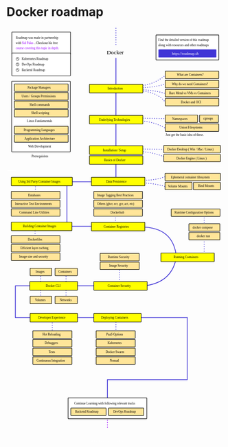 # Docker roadmap

<link href="style/main.css" rel="stylesheet">

<svg xmlns="http://www.w3.org/2000/svg" xmlns:xlink="http://www.w3.org/1999/xlink" viewBox="618 605 1196 2293" style="font-family: balsamiq"><rect x="646.35" y="903.35" width="324.3" height="390.3" rx="2" fill="rgb(255,255,255)" fill-opacity="1" stroke="rgb(0,0,0)" stroke-width="2.7"></rect><path d="M1277.1638281845499 2210.3626732144976Q1447.2342483493103 2210.144913393544 1617.3333333333333 2210.3626732144976" fill="none" stroke="rgb(65,53,214)" stroke-width="4" stroke-linecap="round" stroke-linejoin="round" stroke-dasharray="undefined"></path><path d="M1222.8181818181818 2210Q1222.8723812625617 2252.329766060752 1222.8181818181818 2294.6666666666665" fill="none" stroke="rgb(65,53,214)" stroke-width="4" stroke-linecap="round" stroke-linejoin="round" stroke-dasharray="0.8 12"></path><path d="M871 2214Q870.9128807113502 2266.673077501274 871 2319" fill="none" stroke="rgb(65,53,214)" stroke-width="4" stroke-linecap="round" stroke-linejoin="round" stroke-dasharray="0.8 12"></path><path d="M668.1638281845497 2210.3626732144976Q927.3934012725476 2210.0307531465232 1186.6666666666667 2210.3626732144976" fill="none" stroke="rgb(65,53,214)" stroke-width="4" stroke-linecap="round" stroke-linejoin="round" stroke-dasharray="undefined"></path><path d="M668.1638281845497 2034.3626732144974Q742.9224823135293 2034.2669515062655 817.6937367718713 2034.3626732144974" fill="none" stroke="rgb(65,53,214)" stroke-width="4" stroke-linecap="round" stroke-linejoin="round" stroke-dasharray="undefined"></path><path d="M947 1970Q946.8747141658466 2045.748901930403 947 2121" fill="none" stroke="rgb(65,53,214)" stroke-width="4" stroke-linecap="round" stroke-linejoin="round" stroke-dasharray="0.8 12"></path><path d="M807 1970Q806.8747141658466 2045.748901930403 807 2121" fill="none" stroke="rgb(65,53,214)" stroke-width="4" stroke-linecap="round" stroke-linejoin="round" stroke-dasharray="0.8 12"></path><path d="M993.5253917577959 2034.3626732144974Q1057.1042062630572 2034.281266281712 1120.6937367718713 2034.3626732144974" fill="none" stroke="rgb(65,53,214)" stroke-width="4" stroke-linecap="round" stroke-linejoin="round" stroke-dasharray="undefined"></path><path d="M1242.8181818181818 1922Q1242.8911458887546 1978.9849391174585 1242.8181818181818 2035.9794828620998" fill="none" stroke="rgb(65,53,214)" stroke-width="4" stroke-linecap="round" stroke-linejoin="round" stroke-dasharray="0.8 12"></path><path d="M1554.5 1888.963332756002Q1524.6272601927417 2021.987759532861 1371 2035.5" fill="none" stroke="rgb(65,53,214)" stroke-width="4" stroke-linecap="round" stroke-linejoin="round" stroke-dasharray="undefined"></path><path d="M1710.8181818181818 1633Q1710.8690738161526 1672.7466504153122 1710.8181818181818 1712.5" fill="none" stroke="rgb(65,53,214)" stroke-width="4" stroke-linecap="round" stroke-linejoin="round" stroke-dasharray="0.8 12"></path><path d="M1710.8181818181818 1766Q1710.8911458887546 1822.9849391174585 1710.8181818181818 1879.9794828620998" fill="none" stroke="rgb(65,53,214)" stroke-width="4" stroke-linecap="round" stroke-linejoin="round" stroke-dasharray="0.8 12"></path><path d="M1355.4407532602174 1709.6607745831507Q1542.4561956989862 1706.6672869675876 1557.5 1878.5" fill="none" stroke="rgb(65,53,214)" stroke-width="4" stroke-linecap="round" stroke-linejoin="round" stroke-dasharray="undefined"></path><path d="M1220.8181818181818 1633Q1220.8649685477897 1669.540435823839 1220.8181818181818 1706.0870304199539" fill="none" stroke="rgb(65,53,214)" stroke-width="4" stroke-linecap="round" stroke-linejoin="round" stroke-dasharray="0.8 12"></path><path d="M913.0414292569546 1705.3626732144974Q1079.4157846078222 1705.1496458708982 1245.8181818181818 1705.3626732144974" fill="none" stroke="rgb(65,53,214)" stroke-width="4" stroke-linecap="round" stroke-linejoin="round" stroke-dasharray="undefined"></path><path d="M775.8181818181818 1706Q775.8649685477898 1742.540435823839 775.8181818181818 1779.0870304199539" fill="none" stroke="rgb(65,53,214)" stroke-width="4" stroke-linecap="round" stroke-linejoin="round" stroke-dasharray="0.8 12"></path><path d="M951.8181818181818 1468Q951.9705633837758 1587.0100027289752 951.8181818181818 1706.040064208998" fill="none" stroke="rgb(65,53,214)" stroke-width="4" stroke-linecap="round" stroke-linejoin="round" stroke-dasharray="undefined"></path><path d="M777.8181818181818 1461Q777.8783786730826 1508.0137436775512 777.8181818181818 1555.0354113695432" fill="none" stroke="rgb(65,53,214)" stroke-width="4" stroke-linecap="round" stroke-linejoin="round" stroke-dasharray="0.8 12"></path><path d="M1222.8181818181818 1341Q1222.8911458887546 1397.9849391174585 1222.8181818181818 1454.9794828620998" fill="none" stroke="rgb(65,53,214)" stroke-width="4" stroke-linecap="round" stroke-linejoin="round" stroke-dasharray="undefined"></path><path d="M1509.3793226505347 1331.7865032086872Q1454.8751458862866 1299.2904115202384 1354.882466769314 1291.2627377316458" fill="none" stroke="rgb(65,53,214)" stroke-width="4" stroke-linecap="round" stroke-linejoin="round" stroke-dasharray="0.8 12"></path><path d="M1513.4362332152928 1280.151515151515Q1432.898370263244 1279.161907927772 1352.3497314269991 1277.9658771844915" fill="none" stroke="rgb(65,53,214)" stroke-width="4" stroke-linecap="round" stroke-linejoin="round" stroke-dasharray="0.8 12"></path><path d="M867.0414292569546 1459.3626732144974Q1033.4157846078222 1459.1496458708982 1199.8181818181818 1459.3626732144974" fill="none" stroke="rgb(65,53,214)" stroke-width="4" stroke-linecap="round" stroke-linejoin="round" stroke-dasharray="undefined"></path><path d="M1505.1501325034615 1426.7433328188781Q1443.731445507078 1452.7320694622322 1368.955873529914 1450.63706246336" fill="none" stroke="rgb(65,53,214)" stroke-width="4" stroke-linecap="round" stroke-linejoin="round" stroke-dasharray="0.8 12"></path><path d="M1503.9554460212373 1488.8670298945312Q1459.4728258256714 1471.2247691943448 1372.5399329765864 1464.9733002500493" fill="none" stroke="rgb(65,53,214)" stroke-width="4" stroke-linecap="round" stroke-linejoin="round" stroke-dasharray="0.8 12"></path><path d="M1501.9503084712123 1167.1752603832842Q1444.619704902273 1128.6183592606865 1352.3992035647902 1120.8856326741534" fill="none" stroke="rgb(65,53,214)" stroke-width="4" stroke-linecap="round" stroke-linejoin="round" stroke-dasharray="0.8 12"></path><path d="M1513.4362332152928 1110.151515151515Q1436.7470622055728 1108.999825886202 1360.0481664728686 1107.651542934094" fill="none" stroke="rgb(65,53,214)" stroke-width="4" stroke-linecap="round" stroke-linejoin="round" stroke-dasharray="0.8 12"></path><path d="M1346.4646359097735 939.353294775624Q1430.5071600635779 939.6265669268869 1505.5110490642226 916.2084809210586" fill="none" stroke="rgb(65,53,214)" stroke-width="4" stroke-linecap="round" stroke-linejoin="round" stroke-dasharray="0.8 12"></path><path d="M1346.4646359097735 928.6710729965938Q1429.5527373581215 926.4968732615736 1503.1372220022158 865.1711990879145" fill="none" stroke="rgb(65,53,214)" stroke-width="4" stroke-linecap="round" stroke-linejoin="round" stroke-dasharray="0.8 12"></path><path d="M1338.15624119275 950.6289733201558Q1424.6776808279674 948.1012537324058 1506.6979625952258 974.3672439402228" fill="none" stroke="rgb(65,53,214)" stroke-width="4" stroke-linecap="round" stroke-linejoin="round" stroke-dasharray="0.8 12"></path><path d="M1350.0253765027835 955.9700842096709Q1458.0382269651477 960.7981525623449 1501.9503084712123 1027.7783528353737" fill="none" stroke="rgb(65,53,214)" stroke-width="4" stroke-linecap="round" stroke-linejoin="round" stroke-dasharray="0.8 12"></path><path d="M1222.8181818181818 776Q1223.138897975361 1026.4793187570353 1222.8181818181818 1277.0008549931251" fill="none" stroke="rgb(65,53,214)" stroke-width="4" stroke-linecap="round" stroke-linejoin="round" stroke-dasharray="undefined"></path><text x="1172" y="755.5" fill="rgb(0,0,0)" font-style="normal" font-weight="normal" font-size="32px"><tspan>Docker</tspan></text><g><rect x="1444.35" y="647.35" width="347.3" height="138.3" rx="2" fill="rgb(255,255,255)" fill-opacity="1" stroke="rgb(0,0,0)" stroke-width="2.7"></rect><text x="1457" y="681.5" fill="rgb(0,0,0)" font-style="normal" font-weight="normal" font-size="17px"><tspan>Find the detailed version of this roadmap</tspan></text><text x="1457" y="709.5" fill="rgb(0,0,0)" font-style="normal" font-weight="normal" font-size="17px"><tspan>along with resources and other roadmaps</tspan></text><g class="clickable-group" data-group-id="ext_link:roadmap.sh"><rect x="1459.35" y="728.35" width="317.3" height="42.3" rx="2" fill="rgb(65,53,214)" fill-opacity="1" stroke="rgb(65,53,214)" stroke-width="2.7"></rect><text x="1532" y="756.5" fill="rgb(255,255,255)" font-style="normal" font-weight="normal" font-size="20px"><tspan>https://roadmap.sh</tspan></text></g></g><g class="clickable-group done" data-group-id="100-introduction"><rect x="1076.35" y="920.35" width="295.3" height="47.3" rx="2" fill="rgb(255,255,0)" fill-opacity="1" stroke="rgb(0,0,0)" stroke-width="2.7"></rect><text x="1177" y="949.5" fill="rgb(0,0,0)" font-style="normal" font-weight="normal" font-size="17px"><tspan>Introduction</tspan></text></g><text x="731" y="1129.5" fill="rgb(0,0,0)" font-style="normal" font-weight="normal" font-size="17px"><tspan>Linux Fundamentals</tspan></text><path d="M1222.8181818181818 610.060606060606Q1222.882895256425 660.6018013285618 1222.8181818181818 711.1515151515151" fill="none" stroke="rgb(65,53,214)" stroke-width="4" stroke-linecap="round" stroke-linejoin="round" stroke-dasharray="0.8 12"></path><text x="756" y="1324" fill="rgb(0,0,0)" font-style="normal" font-weight="normal" font-size="18px"><tspan>Prerequisites</tspan></text><rect x="661.35" y="918.35" width="297.3" height="41.3" rx="2" fill="rgb(255,229,153)" fill-opacity="1" stroke="rgb(0,0,0)" stroke-width="2.7"></rect><text x="734" y="945" fill="rgb(0,0,0)" font-style="normal" font-weight="normal" font-size="17px"><tspan>Package Managers</tspan></text><rect x="661.35" y="965.35" width="297.3" height="41.3" rx="2" fill="rgb(255,229,153)" fill-opacity="1" stroke="rgb(0,0,0)" stroke-width="2.7"></rect><text x="701" y="992" fill="rgb(0,0,0)" font-style="normal" font-weight="normal" font-size="17px"><tspan>Users / Groups Permissions</tspan></text><rect x="661.35" y="1012.35" width="297.3" height="41.3" rx="2" fill="rgb(255,229,153)" fill-opacity="1" stroke="rgb(0,0,0)" stroke-width="2.7"></rect><text x="745" y="1038.5" fill="rgb(0,0,0)" font-style="normal" font-weight="normal" font-size="17px"><tspan>Shell commands</tspan></text><rect x="661.35" y="1059.35" width="297.3" height="41.3" rx="2" fill="rgb(255,229,153)" fill-opacity="1" stroke="rgb(0,0,0)" stroke-width="2.7"></rect><text x="755" y="1085.5" fill="rgb(0,0,0)" font-style="normal" font-weight="normal" font-size="17px"><tspan>Shell scripting</tspan></text><text x="738" y="1269" fill="rgb(0,0,0)" font-style="normal" font-weight="normal" font-size="17px"><tspan>Web Development</tspan></text><rect x="661.35" y="1152.35" width="297.3" height="41.3" rx="2" fill="rgb(255,229,153)" fill-opacity="1" stroke="rgb(0,0,0)" stroke-width="2.7"></rect><text x="713" y="1179" fill="rgb(0,0,0)" font-style="normal" font-weight="normal" font-size="17px"><tspan>Programming Languages</tspan></text><rect x="661.35" y="1199.35" width="297.3" height="41.3" rx="2" fill="rgb(255,229,153)" fill-opacity="1" stroke="rgb(0,0,0)" stroke-width="2.7"></rect><text x="717" y="1226" fill="rgb(0,0,0)" font-style="normal" font-weight="normal" font-size="17px"><tspan>Application Architecture</tspan></text><g class="clickable-group done" data-group-id="100-introduction:what-are-containers"><rect x="1495.35" y="847.35" width="296.3" height="41.3" rx="2" fill="rgb(255,229,153)" fill-opacity="1" stroke="rgb(0,0,0)" stroke-width="2.7"></rect><text x="1560" y="874" fill="rgb(0,0,0)" font-style="normal" font-weight="normal" font-size="17px"><tspan>What are Containers?</tspan></text></g><g class="clickable-group done" data-group-id="101-introduction:need-for-containers"><rect x="1495.35" y="898.35" width="296.3" height="41.3" rx="2" fill="rgb(255,229,153)" fill-opacity="1" stroke="rgb(0,0,0)" stroke-width="2.7"></rect><text x="1532" y="925" fill="rgb(0,0,0)" font-style="normal" font-weight="normal" font-size="17px"><tspan>Why do we need Containers?</tspan></text></g><g class="clickable-group done" data-group-id="102-introduction:bare-metal-vm-containers"><rect x="1495.35" y="948.35" width="296.3" height="41.3" rx="2" fill="rgb(255,229,153)" fill-opacity="1" stroke="rgb(0,0,0)" stroke-width="2.7"></rect><text x="1517" y="975" fill="rgb(0,0,0)" font-style="normal" font-weight="normal" font-size="17px"><tspan>Bare Metal vs VMs vs Containers</tspan></text></g><g class="clickable-group done" data-group-id="103-introduction:docker-and-oci"><rect x="1495.35" y="998.35" width="296.3" height="41.3" rx="2" fill="rgb(255,229,153)" fill-opacity="1" stroke="rgb(0,0,0)" stroke-width="2.7"></rect><text x="1582" y="1024.5" fill="rgb(0,0,0)" font-style="normal" font-weight="normal" font-size="17px"><tspan>Docker and OCI</tspan></text></g><g class="clickable-group done" data-group-id="101-underlying-technologies"><rect x="1076.35" y="1092.35" width="295.3" height="47.3" rx="2" fill="rgb(255,255,0)" fill-opacity="1" stroke="rgb(0,0,0)" stroke-width="2.7"></rect><text x="1129" y="1121.5" fill="rgb(0,0,0)" font-style="normal" font-weight="normal" font-size="17px"><tspan>Underlying Technologies</tspan></text></g><g><rect x="647.35" y="631.35" width="324.3" height="123.3" rx="2" fill="rgb(255,255,255)" fill-opacity="1" stroke="rgb(0,0,0)" stroke-width="2.7"></rect><text x="669" y="669.5" fill="rgb(0,0,0)" font-style="normal" font-weight="normal" font-size="17px"><tspan>Roadmap was made in partnership</tspan></text><text x="669" y="697.5" fill="rgb(0,0,0)" font-style="normal" font-weight="normal" font-size="17px"><tspan>with</tspan></text><g class="clickable-group" data-group-id="ext_link:twitter.com/sidpalas"><text x="703" y="698" fill="rgb(0,0,0)" font-style="normal" font-weight="normal" font-size="17px"><tspan></tspan><tspan fill="#9900ff">Sid Palas</tspan><tspan></tspan></text></g><text x="773" y="697.5" fill="rgb(0,0,0)" font-style="normal" font-weight="normal" font-size="17px"><tspan>. Checkout his free</tspan></text><g class="clickable-group" data-group-id="ext_link:courses.devopsdirective.com/docker-beginner-to-pro"><text x="669" y="725.5" fill="rgb(0,0,0)" font-style="normal" font-weight="normal" font-size="17px"><tspan></tspan><tspan fill="#9900ff">course covering this topic in depth.</tspan><tspan></tspan></text></g></g><g class="clickable-group done" data-group-id="100-underlying-technologies:namespaces"><rect x="1495.35" y="1090.35" width="179.3" height="41.3" rx="2" fill="rgb(255,229,153)" fill-opacity="1" stroke="rgb(0,0,0)" stroke-width="2.7"></rect><text x="1534" y="1117" fill="rgb(0,0,0)" font-style="normal" font-weight="normal" font-size="17px"><tspan>Namespaces</tspan></text></g><g class="clickable-group done" data-group-id="101-underlying-technologies:cgroups"><rect x="1685.35" y="1090.35" width="104.3" height="41.3" rx="2" fill="rgb(255,229,153)" fill-opacity="1" stroke="rgb(0,0,0)" stroke-width="2.7"></rect><text x="1706" y="1115.5" fill="rgb(0,0,0)" font-style="normal" font-weight="normal" font-size="17px"><tspan>cgroups</tspan></text></g><g class="clickable-group done" data-group-id="102-underlying-technologies:union-filesystems"><rect x="1495.35" y="1139.35" width="296.3" height="41.3" rx="2" fill="rgb(255,229,153)" fill-opacity="1" stroke="rgb(0,0,0)" stroke-width="2.7"></rect><text x="1574" y="1165.5" fill="rgb(0,0,0)" font-style="normal" font-weight="normal" font-size="17px"><tspan>Union Filesystems</tspan></text></g><text x="1498" y="1205.5" fill="rgb(0,0,0)" font-style="normal" font-weight="normal" font-size="17px"><tspan>Just get the basic idea of these.</tspan></text><g class="clickable-group done" data-group-id="102-installation-setup"><rect x="1076.35" y="1260.35" width="295.3" height="47.3" rx="2" fill="rgb(255,255,0)" fill-opacity="1" stroke="rgb(0,0,0)" stroke-width="2.7"></rect><text x="1151" y="1290" fill="rgb(0,0,0)" font-style="normal" font-weight="normal" font-size="17px"><tspan>Installation / Setup</tspan></text></g><g class="clickable-group done" data-group-id="100-installation-setup:docker-desktop"><rect x="1487.35" y="1258.35" width="313.3" height="41.3" rx="2" fill="rgb(255,229,153)" fill-opacity="1" stroke="rgb(0,0,0)" stroke-width="2.7"></rect><text x="1507" y="1286" fill="rgb(0,0,0)" font-style="normal" font-weight="normal" font-size="17px"><tspan>Docker Desktop ( Win / Mac / Linux)</tspan></text></g><g class="clickable-group done" data-group-id="101-installation-setup:docker-engine"><rect x="1487.35" y="1307.35" width="313.3" height="41.3" rx="2" fill="rgb(255,229,153)" fill-opacity="1" stroke="rgb(0,0,0)" stroke-width="2.7"></rect><text x="1557" y="1335" fill="rgb(0,0,0)" font-style="normal" font-weight="normal" font-size="17px"><tspan>Docker Engine ( Linux )</tspan></text></g><g class="clickable-group done" data-group-id="104-data-persistence"><rect x="1087.35" y="1434.35" width="295.3" height="47.3" rx="2" fill="rgb(255,255,0)" fill-opacity="1" stroke="rgb(0,0,0)" stroke-width="2.7"></rect><text x="1169" y="1464" fill="rgb(0,0,0)" font-style="normal" font-weight="normal" font-size="17px"><tspan>Data Persistence</tspan></text></g><g class="clickable-group done" data-group-id="100-data-persistence:ephemeral-container-fs"><rect x="1494.35" y="1412.35" width="306.3" height="41.3" rx="2" fill="rgb(255,229,153)" fill-opacity="1" stroke="rgb(0,0,0)" stroke-width="2.7"></rect><text x="1527" y="1439.5" fill="rgb(0,0,0)" font-style="normal" font-weight="normal" font-size="17px"><tspan>Ephemeral container filesystem</tspan></text></g><g class="clickable-group done" data-group-id="101-data-persistence:volume-mounts"><rect x="1494.35" y="1461.35" width="149.3" height="41.3" rx="2" fill="rgb(255,229,153)" fill-opacity="1" stroke="rgb(0,0,0)" stroke-width="2.7"></rect><text x="1510" y="1489" fill="rgb(0,0,0)" font-style="normal" font-weight="normal" font-size="17px"><tspan>Volume Mounts</tspan></text></g><g class="clickable-group done" data-group-id="102-data-persistence:bind-mounts"><rect x="1651.35" y="1462.35" width="149.3" height="41.3" rx="2" fill="rgb(255,229,153)" fill-opacity="1" stroke="rgb(0,0,0)" stroke-width="2.7"></rect><text x="1677" y="1488.5" fill="rgb(0,0,0)" font-style="normal" font-weight="normal" font-size="17px"><tspan>Bind Mounts</tspan></text></g><g class="clickable-group done" data-group-id="105-using-third-party-images"><rect x="644.35" y="1434.35" width="337.3" height="47.3" rx="2" fill="rgb(255,255,0)" fill-opacity="1" stroke="rgb(0,0,0)" stroke-width="2.7"></rect><text x="683" y="1464" fill="rgb(0,0,0)" font-style="normal" font-weight="normal" font-size="17px"><tspan>Using 3rd Party Container Images</tspan></text></g><g class="clickable-group done" data-group-id="103-docker-basics"><rect x="1076.35" y="1315.35" width="295.3" height="47.3" rx="2" fill="rgb(255,255,0)" fill-opacity="1" stroke="rgb(0,0,0)" stroke-width="2.7"></rect><text x="1158" y="1345.5" fill="rgb(0,0,0)" font-style="normal" font-weight="normal" font-size="17px"><tspan>Basics of Docker</tspan></text></g><g class="clickable-group done" data-group-id="100-using-third-party-images:databases"><rect x="644.35" y="1512.35" width="269.3" height="41.3" rx="2" fill="rgb(255,229,153)" fill-opacity="1" stroke="rgb(0,0,0)" stroke-width="2.7"></rect><text x="737" y="1539.5" fill="rgb(0,0,0)" font-style="normal" font-weight="normal" font-size="17px"><tspan>Databases</tspan></text></g><g class="clickable-group done" data-group-id="101-using-third-party-images:interactive-test-environments"><rect x="644.35" y="1560.35" width="269.3" height="41.3" rx="2" fill="rgb(255,229,153)" fill-opacity="1" stroke="rgb(0,0,0)" stroke-width="2.7"></rect><text x="665" y="1587.5" fill="rgb(0,0,0)" font-style="normal" font-weight="normal" font-size="17px"><tspan>Interactive Test Environments</tspan></text></g><g class="clickable-group done" data-group-id="102-using-third-party-images:command-line-utilities"><rect x="644.35" y="1608.35" width="269.3" height="41.3" rx="2" fill="rgb(255,229,153)" fill-opacity="1" stroke="rgb(0,0,0)" stroke-width="2.7"></rect><text x="689" y="1635.5" fill="rgb(0,0,0)" font-style="normal" font-weight="normal" font-size="17px"><tspan>Command Line Utilities</tspan></text></g><g class="clickable-group done" data-group-id="106-building-container-images"><rect x="644.35" y="1682.35" width="335.3" height="47.3" rx="2" fill="rgb(255,255,0)" fill-opacity="1" stroke="rgb(0,0,0)" stroke-width="2.7"></rect><text x="709" y="1711.5" fill="rgb(0,0,0)" font-style="normal" font-weight="normal" font-size="17px"><tspan>Building Container Images</tspan></text></g><g class="clickable-group done" data-group-id="100-building-container-images:dockerfiles"><rect x="644.35" y="1757.35" width="269.3" height="41.3" rx="2" fill="rgb(255,229,153)" fill-opacity="1" stroke="rgb(0,0,0)" stroke-width="2.7"></rect><text x="736" y="1784.5" fill="rgb(0,0,0)" font-style="normal" font-weight="normal" font-size="17px"><tspan>Dockerfiles</tspan></text></g><g class="clickable-group done" data-group-id="101-building-container-images:efficient-layer-caching"><rect x="644.35" y="1805.35" width="269.3" height="41.3" rx="2" fill="rgb(255,229,153)" fill-opacity="1" stroke="rgb(0,0,0)" stroke-width="2.7"></rect><text x="695" y="1832.5" fill="rgb(0,0,0)" font-style="normal" font-weight="normal" font-size="17px"><tspan>Efficient layer caching</tspan></text></g><g class="clickable-group done" data-group-id="102-building-container-images:image-size-and-security"><rect x="644.35" y="1853.35" width="269.3" height="41.3" rx="2" fill="rgb(255,229,153)" fill-opacity="1" stroke="rgb(0,0,0)" stroke-width="2.7"></rect><text x="688" y="1880.5" fill="rgb(0,0,0)" font-style="normal" font-weight="normal" font-size="17px"><tspan>Image size and security</tspan></text></g><g class="clickable-group done" data-group-id="107-container-registries"><rect x="1087.35" y="1683.35" width="295.3" height="47.3" rx="2" fill="rgb(255,255,0)" fill-opacity="1" stroke="rgb(0,0,0)" stroke-width="2.7"></rect><text x="1155" y="1712.5" fill="rgb(0,0,0)" font-style="normal" font-weight="normal" font-size="17px"><tspan>Container Registries</tspan></text></g><g class="clickable-group done" data-group-id="100-container-registries:dockerhub"><rect x="1100.35" y="1608.35" width="269.3" height="41.3" rx="2" fill="rgb(255,229,153)" fill-opacity="1" stroke="rgb(0,0,0)" stroke-width="2.7"></rect><text x="1193" y="1635.5" fill="rgb(0,0,0)" font-style="normal" font-weight="normal" font-size="17px"><tspan>Dockerhub</tspan></text></g><g class="clickable-group done" data-group-id="101-container-registries:dockerhub-alt"><rect x="1100.35" y="1560.35" width="269.3" height="41.3" rx="2" fill="rgb(255,229,153)" fill-opacity="1" stroke="rgb(0,0,0)" stroke-width="2.7"></rect><text x="1119" y="1588" fill="rgb(0,0,0)" font-style="normal" font-weight="normal" font-size="17px"><tspan>Others (ghcr, ecr, gcr, act, etc)</tspan></text></g><g class="clickable-group done" data-group-id="102-container-registries:image-tagging-best-practices"><rect x="1100.35" y="1512.35" width="269.3" height="41.3" rx="2" fill="rgb(255,229,153)" fill-opacity="1" stroke="rgb(0,0,0)" stroke-width="2.7"></rect><text x="1119" y="1539" fill="rgb(0,0,0)" font-style="normal" font-weight="normal" font-size="17px"><tspan>Image Tagging Best Practices</tspan></text></g><g class="clickable-group done" data-group-id="108-running-containers"><rect x="1471.35" y="1853.35" width="295.3" height="47.3" rx="2" fill="rgb(255,255,0)" fill-opacity="1" stroke="rgb(0,0,0)" stroke-width="2.7"></rect><text x="1542" y="1882.5" fill="rgb(0,0,0)" font-style="normal" font-weight="normal" font-size="17px"><tspan>Running Containers</tspan></text></g><g class="clickable-group done" data-group-id="100-running-containers:docker-run"><rect x="1626.35" y="1739.35" width="171.3" height="41.3" rx="2" fill="rgb(255,229,153)" fill-opacity="1" stroke="rgb(0,0,0)" stroke-width="2.7"></rect><text x="1670" y="1765.5" fill="rgb(0,0,0)" font-style="normal" font-weight="normal" font-size="17px"><tspan>docker run</tspan></text></g><g class="clickable-group done" data-group-id="101-running-containers:docker-compose"><rect x="1626.35" y="1691.35" width="171.3" height="41.3" rx="2" fill="rgb(255,229,153)" fill-opacity="1" stroke="rgb(0,0,0)" stroke-width="2.7"></rect><text x="1647" y="1717.5" fill="rgb(0,0,0)" font-style="normal" font-weight="normal" font-size="17px"><tspan>docker compose</tspan></text></g><g class="clickable-group done" data-group-id="102-running-containers:runtime-config-options"><rect x="1528.35" y="1609.35" width="270.3" height="41.3" rx="2" fill="rgb(255,229,153)" fill-opacity="1" stroke="rgb(0,0,0)" stroke-width="2.7"></rect><text x="1547" y="1635.5" fill="rgb(0,0,0)" font-style="normal" font-weight="normal" font-size="17px"><tspan>Runtime Configuration Options</tspan></text></g><g class="clickable-group done" data-group-id="109-container-security"><rect x="1100.35" y="2011.35" width="295.3" height="47.3" rx="2" fill="rgb(255,255,0)" fill-opacity="1" stroke="rgb(0,0,0)" stroke-width="2.7"></rect><text x="1177" y="2040.5" fill="rgb(0,0,0)" font-style="normal" font-weight="normal" font-size="17px"><tspan>Container Security</tspan></text></g><g class="clickable-group done" data-group-id="100-container-security:image-security"><rect x="1135.35" y="1903.35" width="216.3" height="41.3" rx="2" fill="rgb(255,229,153)" fill-opacity="1" stroke="rgb(0,0,0)" stroke-width="2.7"></rect><text x="1186" y="1929.5" fill="rgb(0,0,0)" font-style="normal" font-weight="normal" font-size="17px"><tspan>Image Security</tspan></text></g><g class="clickable-group done" data-group-id="101-container-security:runtime-security"><rect x="1135.35" y="1855.35" width="216.3" height="41.3" rx="2" fill="rgb(255,229,153)" fill-opacity="1" stroke="rgb(0,0,0)" stroke-width="2.7"></rect><text x="1178" y="1881.5" fill="rgb(0,0,0)" font-style="normal" font-weight="normal" font-size="17px"><tspan>Runtime Security</tspan></text></g><g class="clickable-group done" data-group-id="110-docker-cli"><rect x="746.35" y="2011.35" width="264.3" height="47.3" rx="2" fill="rgb(255,255,0)" fill-opacity="1" stroke="rgb(0,0,0)" stroke-width="2.7"></rect><text x="835" y="2040.5" fill="rgb(0,0,0)" font-style="normal" font-weight="normal" font-size="17px"><tspan>Docker CLI</tspan></text></g><g class="clickable-group done" data-group-id="100-docker-cli:images"><rect x="748.35" y="1937.35" width="119.3" height="41.3" rx="2" fill="rgb(255,229,153)" fill-opacity="1" stroke="rgb(0,0,0)" stroke-width="2.7"></rect><text x="779" y="1963.5" fill="rgb(0,0,0)" font-style="normal" font-weight="normal" font-size="17px"><tspan>Images</tspan></text></g><g class="clickable-group done" data-group-id="101-docker-cli:containers"><rect x="886.35" y="1937.35" width="123.3" height="41.3" rx="2" fill="rgb(255,229,153)" fill-opacity="1" stroke="rgb(0,0,0)" stroke-width="2.7"></rect><text x="905" y="1963.5" fill="rgb(0,0,0)" font-style="normal" font-weight="normal" font-size="17px"><tspan>Containers</tspan></text></g><g class="clickable-group done" data-group-id="102-docker-cli:volumes"><rect x="748.35" y="2092.35" width="119.3" height="41.3" rx="2" fill="rgb(255,229,153)" fill-opacity="1" stroke="rgb(0,0,0)" stroke-width="2.7"></rect><text x="775" y="2119" fill="rgb(0,0,0)" font-style="normal" font-weight="normal" font-size="17px"><tspan>Volumes</tspan></text></g><g class="clickable-group done" data-group-id="102-docker-cli:networks"><rect x="886.35" y="2092.35" width="123.3" height="41.3" rx="2" fill="rgb(255,229,153)" fill-opacity="1" stroke="rgb(0,0,0)" stroke-width="2.7"></rect><text x="912" y="2119" fill="rgb(0,0,0)" font-style="normal" font-weight="normal" font-size="17px"><tspan>Networks</tspan></text></g><path d="M666.8181818181818 2035Q666.9302082288096 2122.492626700373 666.8181818181818 2210" fill="none" stroke="rgb(65,53,214)" stroke-width="4" stroke-linecap="round" stroke-linejoin="round" stroke-dasharray="undefined"></path><g class="clickable-group" data-group-id="111-developer-experience"><rect x="748.35" y="2187.35" width="262.3" height="47.3" rx="2" fill="rgb(255,255,0)" fill-opacity="1" stroke="rgb(0,0,0)" stroke-width="2.7"></rect><text x="793" y="2216.5" fill="rgb(0,0,0)" font-style="normal" font-weight="normal" font-size="17px"><tspan>Developer Experience</tspan></text></g><g class="clickable-group done" data-group-id="100-developer-experience:hot-reloading"><rect x="763.35" y="2283.35" width="216.3" height="41.3" rx="2" fill="rgb(255,229,153)" fill-opacity="1" stroke="rgb(0,0,0)" stroke-width="2.7"></rect><text x="817" y="2309.5" fill="rgb(0,0,0)" font-style="normal" font-weight="normal" font-size="17px"><tspan>Hot Reloading</tspan></text></g><g class="clickable-group" data-group-id="101-developer-experience:debuggers"><rect x="763.35" y="2331.35" width="216.3" height="41.3" rx="2" fill="rgb(255,229,153)" fill-opacity="1" stroke="rgb(0,0,0)" stroke-width="2.7"></rect><text x="829" y="2357.5" fill="rgb(0,0,0)" font-style="normal" font-weight="normal" font-size="17px"><tspan>Debuggers</tspan></text></g><g class="clickable-group done" data-group-id="102-developer-experience:tests"><rect x="763.35" y="2379.35" width="216.3" height="41.3" rx="2" fill="rgb(255,229,153)" fill-opacity="1" stroke="rgb(0,0,0)" stroke-width="2.7"></rect><text x="851" y="2405.5" fill="rgb(0,0,0)" font-style="normal" font-weight="normal" font-size="17px"><tspan>Tests</tspan></text></g><g class="clickable-group" data-group-id="103-developer-experience:continuous-integration"><rect x="763.35" y="2427.35" width="216.3" height="41.3" rx="2" fill="rgb(255,229,153)" fill-opacity="1" stroke="rgb(0,0,0)" stroke-width="2.7"></rect><text x="784" y="2453.5" fill="rgb(0,0,0)" font-style="normal" font-weight="normal" font-size="17px"><tspan>Continuous Integration</tspan></text></g><g class="clickable-group" data-group-id="112-deploying-containers"><rect x="1100.35" y="2187.35" width="262.3" height="47.3" rx="2" fill="rgb(255,255,0)" fill-opacity="1" stroke="rgb(0,0,0)" stroke-width="2.7"></rect><text x="1141" y="2216.5" fill="rgb(0,0,0)" font-style="normal" font-weight="normal" font-size="17px"><tspan>Deploying Containers</tspan></text></g><g class="clickable-group done" data-group-id="100-deploying-containers:paas-options"><rect x="1113.35" y="2283.35" width="216.3" height="41.3" rx="2" fill="rgb(255,229,153)" fill-opacity="1" stroke="rgb(0,0,0)" stroke-width="2.7"></rect><text x="1170" y="2310" fill="rgb(0,0,0)" font-style="normal" font-weight="normal" font-size="17px"><tspan>PaaS Options</tspan></text></g><g class="clickable-group done" data-group-id="101-deploying-containers:kubernetes"><rect x="1113.35" y="2331.35" width="216.3" height="41.3" rx="2" fill="rgb(255,229,153)" fill-opacity="1" stroke="rgb(0,0,0)" stroke-width="2.7"></rect><text x="1177" y="2357.5" fill="rgb(0,0,0)" font-style="normal" font-weight="normal" font-size="17px"><tspan>Kubernetes</tspan></text></g><g class="clickable-group" data-group-id="102-deploying-containers:docker-swarm"><rect x="1113.35" y="2379.35" width="216.3" height="41.3" rx="2" fill="rgb(255,229,153)" fill-opacity="1" stroke="rgb(0,0,0)" stroke-width="2.7"></rect><text x="1166" y="2405.5" fill="rgb(0,0,0)" font-style="normal" font-weight="normal" font-size="17px"><tspan>Docker Swarm</tspan></text></g><g class="clickable-group" data-group-id="103-deploying-containers:nomad"><rect x="1113.35" y="2427.35" width="216.3" height="41.3" rx="2" fill="rgb(255,229,153)" fill-opacity="1" stroke="rgb(0,0,0)" stroke-width="2.7"></rect><text x="1189" y="2454" fill="rgb(0,0,0)" font-style="normal" font-weight="normal" font-size="17px"><tspan>Nomad</tspan></text></g><path d="M1616.8181818181818 2210Q1617.0371134320947 2380.9855904658716 1616.8181818181818 2552" fill="none" stroke="rgb(65,53,214)" stroke-width="4" stroke-linecap="round" stroke-linejoin="round" stroke-dasharray="undefined"></path><path d="M1176 2553.3626732144976Q1396.648071907226 2553.080153276076 1617.3333333333333 2553.3626732144976" fill="none" stroke="rgb(65,53,214)" stroke-width="4" stroke-linecap="round" stroke-linejoin="round" stroke-dasharray="undefined"></path><path d="M1175.8181818181818 2554Q1175.9212461159593 2634.493216564343 1175.8181818181818 2715" fill="none" stroke="rgb(65,53,214)" stroke-width="4" stroke-linecap="round" stroke-linejoin="round" stroke-dasharray="undefined"></path><path d="M1176 2739Q1176 2779.5454545454545 1176 2820.090909090909" fill="none" stroke="rgb(153,0,255)" stroke-width="4" stroke-linecap="round" stroke-linejoin="round" stroke-dasharray="0.8 12"></path><rect x="958.35" y="2654.35" width="435.3" height="115.3" rx="2" fill="rgb(255,255,255)" fill-opacity="1" stroke="rgb(0,0,0)" stroke-width="2.7"></rect><text x="993" y="2690.5" fill="rgb(0,0,0)" font-style="normal" font-weight="normal" font-size="17px"><tspan>Continue Learning with following relevant tracks</tspan></text><g class="clickable-group" data-group-id="ext_link:roadmap.sh/devops"><rect x="1181.35" y="2710.35" width="195.3" height="41.3" rx="2" fill="rgb(255,229,153)" fill-opacity="1" stroke="rgb(0,0,0)" stroke-width="2.7"></rect><text x="1208" y="2736.5" fill="rgb(0,0,0)" font-style="normal" font-weight="normal" font-size="17px"><tspan>DevOps Roadmap</tspan></text></g><g class="clickable-group" data-group-id="ext_link:roadmap.sh/backend"><rect x="973.35" y="2710.35" width="195.3" height="41.3" rx="2" fill="rgb(255,229,153)" fill-opacity="1" stroke="rgb(0,0,0)" stroke-width="2.7"></rect><text x="997" y="2736.5" fill="rgb(0,0,0)" font-style="normal" font-weight="normal" font-size="17px"><tspan>Backend Roadmap</tspan></text></g><path d="M623.0414292569546 1397.3626732144974Q645.6207960768503 1397.3337623734988 668.2039685759953 1397.3626732144974" fill="none" stroke="rgb(255,255,255)" stroke-width="4" stroke-linecap="round" stroke-linejoin="round" stroke-dasharray="undefined"></path><path d="M1764.0414292569546 1381.3626732144974Q1786.6207960768504 1381.3337623734988 1809.2039685759953 1381.3626732144974" fill="none" stroke="rgb(255,255,255)" stroke-width="4" stroke-linecap="round" stroke-linejoin="round" stroke-dasharray="undefined"></path><path d="M1091 2892Q1175.32 2892 1259.64 2892" fill="none" stroke="rgb(255,255,255)" stroke-width="4" stroke-linecap="round" stroke-linejoin="round" stroke-dasharray="0.8 12"></path><g><rect x="647.35" y="747.35" width="324.3" height="126.3" rx="2" fill="rgb(255,255,255)" fill-opacity="1" stroke="rgb(0,0,0)" stroke-width="2.7"></rect><g class="clickable-group" data-group-id="ext_link:roadmap.sh/kubernetes"><text x="702" y="786.5" fill="rgb(0,0,0)" font-style="normal" font-weight="normal" font-size="17px"><tspan>Kubernetes Roadmap</tspan></text><g><circle cx="679" cy="780" r="10" fill="rgb(255,255,255)"></circle><circle cx="679" cy="780" r="10" fill="rgb(153,153,153)"></circle><path d="M673.5 780L677.5 784 684 777.5" fill="none" stroke="#fff" stroke-width="3.5" stroke-linecap="round" stroke-linejoin="round"></path></g></g><g class="clickable-group" data-group-id="ext_link:roadmap.sh/best-practices"><text x="702" y="816.5" fill="rgb(0,0,0)" font-style="normal" font-weight="normal" font-size="17px"><tspan>DevOps Roadmap</tspan></text><g><circle cx="679" cy="810" r="10" fill="rgb(255,255,255)"></circle><circle cx="679" cy="810" r="10" fill="rgb(153,153,153)"></circle><path d="M673.5 810L677.5 814 684 807.5" fill="none" stroke="#fff" stroke-width="3.5" stroke-linecap="round" stroke-linejoin="round"></path></g></g><g class="clickable-group" data-group-id="ext_link:roadmap.sh/backend"><text x="702" y="847.5" fill="rgb(0,0,0)" font-style="normal" font-weight="normal" font-size="17px"><tspan>Backend Roadmap</tspan></text><g><circle cx="679" cy="841" r="10" fill="rgb(255,255,255)"></circle><circle cx="679" cy="841" r="10" fill="rgb(153,153,153)"></circle><path d="M673.5 841L677.5 845 684 838.5" fill="none" stroke="#fff" stroke-width="3.5" stroke-linecap="round" stroke-linejoin="round"></path></g></g></g></svg>
